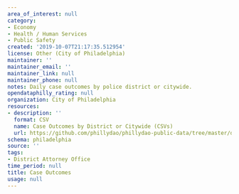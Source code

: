 ```yaml
---
area_of_interest: null
category:
- Economy
- Health / Human Services
- Public Safety
created: '2019-10-07T21:17:35.512954'
license: Other (City of Philadelphia)
maintainer: ''
maintainer_email: ''
maintainer_link: null
maintainer_phone: null
notes: Daily case outcomes by police district or citywide.
opendataphilly_rating: null
organization: City of Philadelphia
resources:
- description: ''
  format: CSV
  name: Case Outcomes by District or Citywide (CSVs)
  url: https://github.com/phillydao/phillydao-public-data/tree/master/docs/data
schema: philadelphia
source: ''
tags:
- District Attorney Office
time_period: null
title: Case Outcomes
usage: null
---
```

